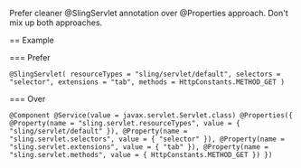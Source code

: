 Prefer cleaner @SlingServlet annotation over @Properties approach. Don't mix up both approaches.

== Example

=== Prefer

``
@SlingServlet(
	resourceTypes = "sling/servlet/default",
	selectors = "selector",
	extensions = "tab",
	methods = HttpConstants.METHOD_GET
)
``

=== Over

``
@Component
@Service(value = javax.servlet.Servlet.class)
@Properties({
			@Property(name = "sling.servlet.resourceTypes", value = { "sling/servlet/default" }),
			@Property(name = "sling.servlet.selectors", value = { "selector" }),
			@Property(name = "sling.servlet.extensions", value = { "tab" }),
			@Property(name = "sling.servlet.methods", value = { HttpConstants.METHOD_GET })
})
``